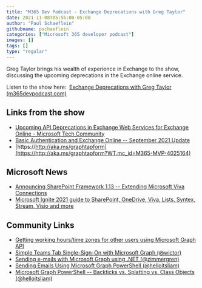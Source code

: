 ```yaml
---
title: "M365 Dev Podcast - Exchange Deprecations with Greg Taylor"
date: 2021-11-08T05:56:00-05:00
author: "Paul Schaeflein"
githubname: pschaeflein
categories: ["Microsoft 365 developer podcast"]
images: []
tags: []
type: "regular"
---
```


Greg Taylor brings his wealth of experience in Exchange to the show,
discussing the upcoming deprecations in the Exchange online service.

Listen to the show here:  [Exchange Deprecations with Greg Taylor
(m365devpodcast.com)](https://www.m365devpodcast.com/e/exchange-deprecations-with-greg-taylor/)


## Links from the show

-   [Upcoming API Deprecations in Exchange Web Services for Exchange
    Online - Microsoft Tech
    Community](https://techcommunity.microsoft.com/t5/exchange-team-blog/upcoming-api-deprecations-in-exchange-web-services-for-exchange/ba-p/2813925?WT.mc_id=M365-MVP-4025164)
-   [Basic Authentication and Exchange Online -- September 2021
    Update](https://techcommunity.microsoft.com/t5/exchange-team-blog/basic-authentication-and-exchange-online-september-2021-update/ba-p/2772210?WT.mc_id=M365-MVP-4025164)
-   [https://http://aka.ms/graphtapform](https://http://aka.ms/graphtapform?WT.mc_id=M365-MVP-4025164)

## Microsoft News 

-   [Announcing SharePoint Framework 1.13 -- Extending Microsoft Viva
    Connections](https://devblogs.microsoft.com/microsoft365dev/announcing-sharepoint-framework-1-13-extending-microsoft-viva-connections/?WT.mc_id=M365-MVP-4025164)
-   [Microsoft Ignite 2021 guide to SharePoint, OneDrive, Viva, Lists,
    Syntex, Stream, Visio and
    more](https://techcommunity.microsoft.com/t5/microsoft-sharepoint-blog/microsoft-ignite-2021-guide-to-sharepoint-onedrive-viva-lists/ba-p/2853103?WT.mc_id=M365-MVP-4025164)

## Community Links 

-   [Getting working hours/time zones for other users using Microsoft
    Graph
    API](https://techcommunity.microsoft.com/t5/microsoft-365-pnp-blog/getting-the-working-hours-time-zones-for-other-users-using/ba-p/2852687?WT.mc_id=M365-MVP-4025164)
-   [Simple Teams Tab Single-Sign-On with Microsoft Graph
    (@wictor)](https://www.wictorwilen.se/blog/simple-teams-tab-single-sign-on-with-microsoft-graph/)
-   [Sending e-mails with Microsoft Graph using .NET
    (@zimmergren)](https://zimmergren.net/sending-e-mails-using-microsoft-graph-using-dotnet/)
-   [Sending Emails Using Microsoft Graph PowerShell
    (@helloitsliam)](https://helloitsliam.com/2021/10/18/sending-emails-using-microsoft-graph-powershell/)
-   [Microsoft Graph PowerShell -- Backticks vs. Splatting vs. Class
    Objects
    (@helloitsliam)](https://helloitsliam.com/2021/10/22/microsoft-graph-powershell-backticks-vs-splatting-vs-class-objects/)
